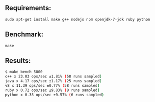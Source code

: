 ## Requirements:
`sudo apt-get install make g++ nodejs npm openjdk-7-jdk ruby python`

## Benchmark:
`make`

## Results:
```bash
$ make bench 5000
c++ x 23.03 ops/sec ±1.81% (58 runs sampled)
java x 4.17 ops/sec ±1.17% (25 runs sampled)
v8 x 11.39 ops/sec ±0.77% (58 runs sampled)
ruby x 0.72 ops/sec ±9.83% (8 runs sampled)
python x 0.33 ops/sec ±0.57% (6 runs sampled)
```
